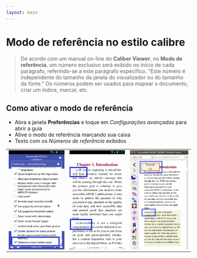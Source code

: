 ```yaml
---
layout: main
---
```


# Modo de referência no estilo calibre

> De acordo com um manual on-line do **Caliber Viewer**, no **Modo de referência**, um número exclusivo será exibido no início de cada parágrafo, referindo-se a este parágrafo específico. &quot;Este número é independente do tamanho da janela do visualizador ou do tamanho da fonte.&quot; Os números podem ser usados para mapear o documento, criar um índice, marcar, etc.

## Como ativar o modo de referência
* Abra a janela **Preferências** e toque em _Configurações avançadas_ para abrir a guia
* Ative o modo de referência marcando sua caixa
* Texto com os _Números de referência_ exibidos

||||
|-|-|-|
|![](1.png)|![](3.png)|![](2.png)|
